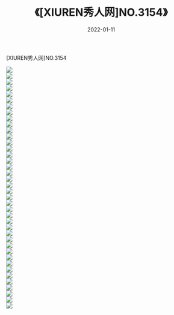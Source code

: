 ﻿---
layout: post
title:  《[XIUREN秀人网]NO.3154》
date:   2022-01-11
img: http://pic.660000.xyz/1:/秀人网/秀人网第04部分/[XIUREN秀人网]NO.3154/000.jpg
categories: [美女, 清纯, 唯美]
---

[XIUREN秀人网]NO.3154

 ![](http://pic.660000.xyz/1:/秀人网/秀人网第04部分/[XIUREN秀人网]NO.3154/001.jpg) <br>![](http://pic.660000.xyz/1:/秀人网/秀人网第04部分/[XIUREN秀人网]NO.3154/002.jpg) <br>![](http://pic.660000.xyz/1:/秀人网/秀人网第04部分/[XIUREN秀人网]NO.3154/003.jpg) <br>![](http://pic.660000.xyz/1:/秀人网/秀人网第04部分/[XIUREN秀人网]NO.3154/004.jpg) <br>![](http://pic.660000.xyz/1:/秀人网/秀人网第04部分/[XIUREN秀人网]NO.3154/005.jpg) <br>![](http://pic.660000.xyz/1:/秀人网/秀人网第04部分/[XIUREN秀人网]NO.3154/006.jpg) <br>![](http://pic.660000.xyz/1:/秀人网/秀人网第04部分/[XIUREN秀人网]NO.3154/007.jpg) <br>![](http://pic.660000.xyz/1:/秀人网/秀人网第04部分/[XIUREN秀人网]NO.3154/008.jpg) <br>![](http://pic.660000.xyz/1:/秀人网/秀人网第04部分/[XIUREN秀人网]NO.3154/009.jpg) <br>![](http://pic.660000.xyz/1:/秀人网/秀人网第04部分/[XIUREN秀人网]NO.3154/010.jpg) <br>![](http://pic.660000.xyz/1:/秀人网/秀人网第04部分/[XIUREN秀人网]NO.3154/011.jpg) <br>![](http://pic.660000.xyz/1:/秀人网/秀人网第04部分/[XIUREN秀人网]NO.3154/012.jpg) <br>![](http://pic.660000.xyz/1:/秀人网/秀人网第04部分/[XIUREN秀人网]NO.3154/013.jpg) <br>![](http://pic.660000.xyz/1:/秀人网/秀人网第04部分/[XIUREN秀人网]NO.3154/014.jpg) <br>![](http://pic.660000.xyz/1:/秀人网/秀人网第04部分/[XIUREN秀人网]NO.3154/015.jpg) <br>![](http://pic.660000.xyz/1:/秀人网/秀人网第04部分/[XIUREN秀人网]NO.3154/016.jpg) <br>![](http://pic.660000.xyz/1:/秀人网/秀人网第04部分/[XIUREN秀人网]NO.3154/017.jpg) <br>![](http://pic.660000.xyz/1:/秀人网/秀人网第04部分/[XIUREN秀人网]NO.3154/018.jpg) <br>![](http://pic.660000.xyz/1:/秀人网/秀人网第04部分/[XIUREN秀人网]NO.3154/019.jpg) <br>![](http://pic.660000.xyz/1:/秀人网/秀人网第04部分/[XIUREN秀人网]NO.3154/020.jpg) <br>![](http://pic.660000.xyz/1:/秀人网/秀人网第04部分/[XIUREN秀人网]NO.3154/021.jpg) <br>![](http://pic.660000.xyz/1:/秀人网/秀人网第04部分/[XIUREN秀人网]NO.3154/022.jpg) <br>![](http://pic.660000.xyz/1:/秀人网/秀人网第04部分/[XIUREN秀人网]NO.3154/023.jpg) <br>![](http://pic.660000.xyz/1:/秀人网/秀人网第04部分/[XIUREN秀人网]NO.3154/024.jpg) <br>![](http://pic.660000.xyz/1:/秀人网/秀人网第04部分/[XIUREN秀人网]NO.3154/025.jpg) <br>![](http://pic.660000.xyz/1:/秀人网/秀人网第04部分/[XIUREN秀人网]NO.3154/026.jpg) <br>![](http://pic.660000.xyz/1:/秀人网/秀人网第04部分/[XIUREN秀人网]NO.3154/027.jpg) <br>![](http://pic.660000.xyz/1:/秀人网/秀人网第04部分/[XIUREN秀人网]NO.3154/028.jpg) <br>![](http://pic.660000.xyz/1:/秀人网/秀人网第04部分/[XIUREN秀人网]NO.3154/029.jpg) <br>![](http://pic.660000.xyz/1:/秀人网/秀人网第04部分/[XIUREN秀人网]NO.3154/030.jpg) <br>![](http://pic.660000.xyz/1:/秀人网/秀人网第04部分/[XIUREN秀人网]NO.3154/031.jpg) <br>![](http://pic.660000.xyz/1:/秀人网/秀人网第04部分/[XIUREN秀人网]NO.3154/032.jpg) <br>![](http://pic.660000.xyz/1:/秀人网/秀人网第04部分/[XIUREN秀人网]NO.3154/033.jpg) <br>![](http://pic.660000.xyz/1:/秀人网/秀人网第04部分/[XIUREN秀人网]NO.3154/034.jpg) <br>![](http://pic.660000.xyz/1:/秀人网/秀人网第04部分/[XIUREN秀人网]NO.3154/035.jpg) <br>![](http://pic.660000.xyz/1:/秀人网/秀人网第04部分/[XIUREN秀人网]NO.3154/036.jpg) <br>![](http://pic.660000.xyz/1:/秀人网/秀人网第04部分/[XIUREN秀人网]NO.3154/037.jpg) <br>![](http://pic.660000.xyz/1:/秀人网/秀人网第04部分/[XIUREN秀人网]NO.3154/038.jpg) <br>![](http://pic.660000.xyz/1:/秀人网/秀人网第04部分/[XIUREN秀人网]NO.3154/039.jpg) <br>![](http://pic.660000.xyz/1:/秀人网/秀人网第04部分/[XIUREN秀人网]NO.3154/040.jpg) <br>